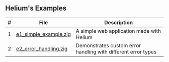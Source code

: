 ## Helium's Examples

| **#** | **File**                                       | **Description**                           |
|-------|------------------------------------------------|-------------------------------------------|
| 1     | [e1_simple_example.zig](e1_simple_example.zig) | A simple web application made with Helium |
| 2     | [e2_error_handling.zig](e2_error_handling.zig) | Demonstrates custom error handling with different error types |
